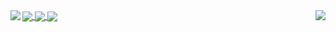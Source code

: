 <a href="https://github.com/GamingLiamStudios">
  <img align="center" src="https://github-readme-stats.vercel.app/api?username=GamingLiamStudios&show_icons=true&theme=dark&count_private=true" />
</a>
<a href="https://github.com/GamingLiamStudios">
  <img align="center" src="https://github-readme-stats.vercel.app/api/top-langs/?username=GamingLiamStudios&theme=dark&layout=compact" />
</a>

<a href="https://github.com/DEV0002">
  <img align="left" src="https://github-readme-stats.vercel.app/api?username=DEV0002&show_icons=true&theme=dark&count_private=true" />
  <img align="right" src="https://github-readme-stats.vercel.app/api/top-langs/?username=DEV0002&theme=dark&layout=compact" />
</a>

<a href="https://github.com/anuraghazra/github-readme-stats">
  <img align="center" src="https://github-readme-stats.vercel.app/api/wakatime?username=@GamingLiamStudios&theme=dark&layout=compact" />
</a>

<!--
**GamingLiamStudios/GamingLiamStudios** is a ✨ _special_ ✨ repository because its `README.md` (this file) appears on your GitHub profile.
